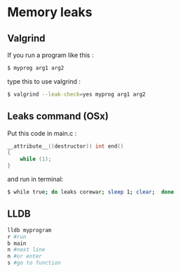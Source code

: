 # Memory leaks
## Valgrind
If you run a program like this : 
```bash
$ myprog arg1 arg2
```
type this to use valgrind : 
```bash
$ valgrind --leak-check=yes myprog arg1 arg2
```	

## Leaks command (OSx)
Put this code in main.c : 
```C
__attribute__((destructor)) int end()  
{  
	while (1);  
}
```
and run in terminal: 
```bash
$ while true; do leaks corewar; sleep 1; clear;  done
```
## LLDB
```bash
lldb myprogram
r #run
b main
n #next line 
n #or enter
s #go to function
```
<!--stackedit_data:
eyJoaXN0b3J5IjpbLTE4NTQ3NzA1OTUsNjk5NTMzNTk4LC03Mj
c3OTIwMjQsMTY1NjQ5MjgsLTE5NjQ3OTEwODBdfQ==
-->